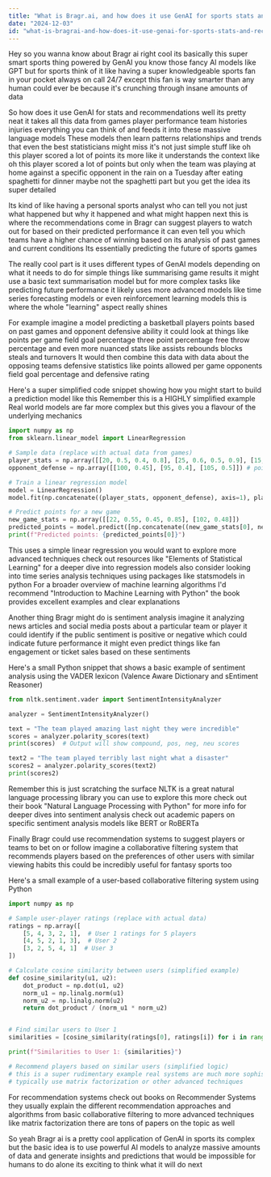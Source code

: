 ```yaml
---
title: "What is Bragr.ai, and how does it use GenAI for sports stats and recommendations?"
date: "2024-12-03"
id: "what-is-bragrai-and-how-does-it-use-genai-for-sports-stats-and-recommendations"
---
```


Hey so you wanna know about Bragr ai right cool its basically this super smart sports thing powered by GenAI  you know those fancy AI models like GPT but for sports think of it like having a super knowledgeable sports fan in your pocket always on call 24/7  except this fan is way smarter than any human could ever be because it's crunching through insane amounts of data


So how does it use GenAI for stats and recommendations well its pretty neat  it takes all this data from games player performance team histories injuries everything you can think of and feeds it into these massive language models  These models then learn patterns relationships and trends that even the best statisticians might miss  it's not just simple stuff like oh this player scored a lot of points its more like it understands the context like oh this player scored a lot of points but only when the team was playing at home against a specific opponent in the rain on a Tuesday after eating spaghetti for dinner   maybe not the spaghetti part but you get the idea its super detailed


Its kind of like having a personal sports analyst who can tell you not just what happened but why it happened and what might happen next  this is where the recommendations come in  Bragr can suggest players to watch out for based on their predicted performance  it can even tell you which teams have a higher chance of winning based on its analysis of past games and current conditions  Its essentially predicting the future of sports games


The really cool part is it uses different types of GenAI models depending on what it needs to do  for simple things like summarising game results it might use a basic text summarisation model  but for more complex tasks like predicting future performance it likely uses more advanced models like time series forecasting models or even reinforcement learning models   this is where the whole "learning" aspect really shines


For example imagine a model predicting a basketball players points based on past games and opponent defensive ability  it could look at things like points per game field goal percentage three point percentage free throw percentage and even more nuanced stats like assists rebounds blocks steals and turnovers  It would then combine this data with data about the opposing teams defensive statistics like points allowed per game opponents field goal percentage and defensive rating


Here's a super simplified code snippet showing how you might start to build a prediction model like this  Remember this is a HIGHLY simplified example  Real world models are far more complex but this gives you a flavour of the underlying mechanics


```python
import numpy as np
from sklearn.linear_model import LinearRegression

# Sample data (replace with actual data from games)
player_stats = np.array([[20, 0.5, 0.4, 0.8], [25, 0.6, 0.5, 0.9], [15, 0.4, 0.3, 0.7]]) # points, fg%, 3p%, ft%
opponent_defense = np.array([[100, 0.45], [95, 0.4], [105, 0.5]]) # points allowed, opponent fg%

# Train a linear regression model
model = LinearRegression()
model.fit(np.concatenate((player_stats, opponent_defense), axis=1), player_stats[:, 0])

# Predict points for a new game
new_game_stats = np.array([[22, 0.55, 0.45, 0.85], [102, 0.48]])
predicted_points = model.predict([np.concatenate((new_game_stats[0], new_game_stats[1]))])
print(f"Predicted points: {predicted_points[0]}")
```

This uses a simple linear regression  you would want to explore more advanced techniques  check out resources like "Elements of Statistical Learning" for a deeper dive into regression models  also consider looking into time series analysis techniques using packages like statsmodels in python  For a broader overview of machine learning algorithms I'd recommend "Introduction to Machine Learning with Python"  the book provides excellent examples and clear explanations


Another thing Bragr might do is sentiment analysis  imagine it analyzing news articles and social media posts about a particular team or player  it could identify if the public sentiment is positive or negative which could indicate future performance  it might even predict things like fan engagement or ticket sales based on these sentiments


Here's a small Python snippet that shows a basic example of sentiment analysis using the VADER lexicon (Valence Aware Dictionary and sEntiment Reasoner)


```python
from nltk.sentiment.vader import SentimentIntensityAnalyzer

analyzer = SentimentIntensityAnalyzer()

text = "The team played amazing last night they were incredible"
scores = analyzer.polarity_scores(text)
print(scores)  # Output will show compound, pos, neg, neu scores

text2 = "The team played terribly last night what a disaster"
scores2 = analyzer.polarity_scores(text2)
print(scores2)
```


Remember this is just scratching the surface NLTK is a great natural language processing library you can use to explore this more check out their book "Natural Language Processing with Python" for more info  for deeper dives into sentiment analysis check out academic papers on specific sentiment analysis models like BERT or RoBERTa


Finally Bragr could use recommendation systems to suggest players or teams to bet on or follow  imagine a collaborative filtering system that recommends players based on the preferences of other users with similar viewing habits  this could be incredibly useful for fantasy sports too


Here's a small example of a user-based collaborative filtering system using Python



```python
import numpy as np

# Sample user-player ratings (replace with actual data)
ratings = np.array([
    [5, 4, 3, 2, 1],  # User 1 ratings for 5 players
    [4, 5, 2, 1, 3],  # User 2
    [3, 2, 5, 4, 1]  # User 3
])

# Calculate cosine similarity between users (simplified example)
def cosine_similarity(u1, u2):
    dot_product = np.dot(u1, u2)
    norm_u1 = np.linalg.norm(u1)
    norm_u2 = np.linalg.norm(u2)
    return dot_product / (norm_u1 * norm_u2)


# Find similar users to User 1
similarities = [cosine_similarity(ratings[0], ratings[i]) for i in range(1, len(ratings))]

print(f"Similarities to User 1: {similarities}")

# Recommend players based on similar users (simplified logic)
# this is a super rudimentary example real systems are much more sophisticated
# typically use matrix factorization or other advanced techniques
```


For recommendation systems check out books on Recommender Systems  they usually explain the different recommendation approaches and algorithms from basic collaborative filtering to more advanced techniques like matrix factorization  there are tons of papers on the topic as well


So yeah Bragr ai is a pretty cool application of GenAI in sports its complex but the basic idea is to use powerful AI models to analyze massive amounts of data and generate insights and predictions that would be impossible for humans to do alone  its exciting to think what it will do next
